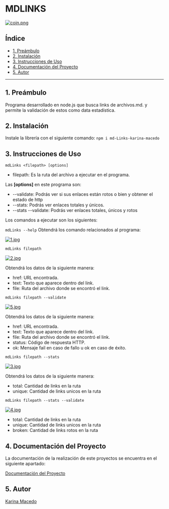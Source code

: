 # MDLINKS
[![coin.png](https://i.postimg.cc/V6QCqBZr/coin.png)](https://postimg.cc/06njxmsP)
## Índice

* [1. Preámbulo](#1-preámbulo)
* [2. Instalación](#2-instalación)
* [3. Instrucciones de Uso](#3-instrucciones-de-uso)
* [4. Documentación del Proyecto](#4-documentación-del-proyecto)
* [5. Autor](#5-autor)

***
## 1. Preámbulo
Programa desarrollado en node.js que busca links de archivos.md. y permite la validación de estos como data estadística.

## 2. Instalación
Instale la librería con el siguiente comando:
`npm i md-Links-karina-macedo`
## 3. Instrucciones de Uso
`mdLinks <filepath> [options]`
- filepath: Es la ruta del archivo a ejecutar en el programa.

Las **[options]** en este programa son:
- --validate: Podrás ver si sus enlaces están rotos o bien y obtener el estado de http
- --stats: Podrás ver enlaces totales y únicos.
- --stats --validate: Podrás ver enlaces totales, únicos y rotos

Los comandos a ejecutar son los siguientes:

`mdLinks --help`
Obtendrá los comando relacionados al programa:

[![1.jpg](https://i.postimg.cc/rFvwbFcx/1.jpg)](https://postimg.cc/GHxRTR4m)

`mdLinks filepath`

[![2.jpg](https://i.postimg.cc/28CsSswM/2.jpg)](https://postimg.cc/jCkg8kB4)

Obtendrá los datos de la siguiente manera:
- href: URL encontrada.
- text: Texto que aparece dentro del link.
- file: Ruta del archivo donde se encontró el link.

`mdLinks filepath --validate`

[![5.jpg](https://i.postimg.cc/xdL5HCjR/5.jpg)](https://postimg.cc/8FPLgT6J)

Obtendrá los datos de la siguiente manera:
- href: URL encontrada.
- text: Texto que aparece dentro del link.
- file: Ruta del archivo donde se encontró el link.
- status: Código de respuesta HTTP.
- ok: Mensaje fail en caso de fallo u ok en caso de éxito.

`mdLinks filepath --stats`

[![3.jpg](https://i.postimg.cc/NjmjwqfV/3.jpg)](https://postimg.cc/rDykSH4C)

Obtendrá los datos de la siguiente manera:
- total: Cantidad de links en la ruta
- unique: Cantidad de links unicos en la ruta

`mdLinks filepath --stats --validate`

[![4.jpg](https://i.postimg.cc/Gpj3HFDx/4.jpg)](https://postimg.cc/Y4hBPmbv)

- total: Cantidad de links en la ruta
- unique: Cantidad de links unicos en la ruta
- broken: Cantidad de links rotos en la ruta

## 4. Documentación del Proyecto
La documentación de la realización de este proyectos se encuentra en el siguiente apartado:

[Documentación del Proyecto](documentacion\README.md)
## 5. Autor
[Karina Macedo](https://github.com/KarinaMacedo13)
